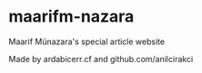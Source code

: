 # maarifm-nazara
Maarif Münazara's special article website

Made by ardabicerr.cf and github.com/anilcirakci

